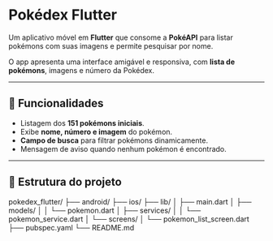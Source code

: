 # Pokédex Flutter

Um aplicativo móvel em **Flutter** que consome a **PokéAPI** para listar pokémons com suas imagens e permite pesquisar por nome.  

O app apresenta uma interface amigável e responsiva, com **lista de pokémons**, imagens e número da Pokédex.  

---

## 📱 Funcionalidades

- Listagem dos **151 pokémons iniciais**.
- Exibe **nome, número e imagem** do pokémon.
- **Campo de busca** para filtrar pokémons dinamicamente.
- Mensagem de aviso quando nenhum pokémon é encontrado.

---

## 📂 Estrutura do projeto

pokedex_flutter/
├── android/
├── ios/
├── lib/
│ ├── main.dart
│ ├── models/
│ │ └── pokemon.dart
│ ├── services/
│ │ └── pokemon_service.dart
│ └── screens/
│ └── pokemon_list_screen.dart
├── pubspec.yaml
└── README.md
